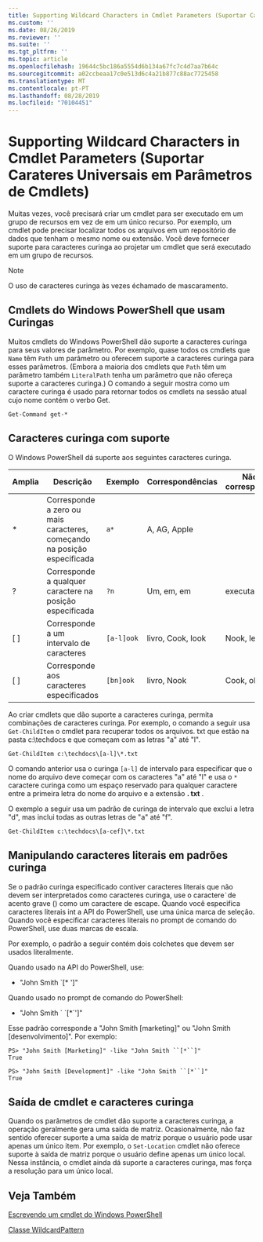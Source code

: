 ```yaml
---
title: Supporting Wildcard Characters in Cmdlet Parameters (Suportar Carateres Universais em Parâmetros de Cmdlets)
ms.custom: ''
ms.date: 08/26/2019
ms.reviewer: ''
ms.suite: ''
ms.tgt_pltfrm: ''
ms.topic: article
ms.openlocfilehash: 19644c5bc186a5554d6b134a67fc7c4d7aa7b64c
ms.sourcegitcommit: a02ccbeaa17c0e513d6c4a21b877c88ac7725458
ms.translationtype: MT
ms.contentlocale: pt-PT
ms.lasthandoff: 08/28/2019
ms.locfileid: "70104451"
---
```

# <a name="supporting-wildcard-characters-in-cmdlet-parameters"></a>Supporting Wildcard Characters in Cmdlet Parameters (Suportar Carateres Universais em Parâmetros de Cmdlets)

Muitas vezes, você precisará criar um cmdlet para ser executado em um grupo de recursos em vez de em um único recurso. Por exemplo, um cmdlet pode precisar localizar todos os arquivos em um repositório de dados que tenham o mesmo nome ou extensão. Você deve fornecer suporte para caracteres curinga ao projetar um cmdlet que será executado em um grupo de recursos.

> [!NOTE]
> O uso de caracteres curinga às vezes échamado de mascaramento.

## <a name="windows-powershell-cmdlets-that-use-wildcards"></a>Cmdlets do Windows PowerShell que usam Curingas

 Muitos cmdlets do Windows PowerShell dão suporte a caracteres curinga para seus valores de parâmetro. Por exemplo, quase todos os cmdlets que `Name` têm `Path` um parâmetro ou oferecem suporte a caracteres curinga para esses parâmetros. (Embora a maioria dos cmdlets que `Path` têm um parâmetro também `LiteralPath` tenha um parâmetro que não ofereça suporte a caracteres curinga.) O comando a seguir mostra como um caractere curinga é usado para retornar todos os cmdlets na sessão atual cujo nome contém o verbo Get.

 `Get-Command get-*`

## <a name="supported-wildcard-characters"></a>Caracteres curinga com suporte

O Windows PowerShell dá suporte aos seguintes caracteres curinga.

| Amplia |                             Descrição                             |  Exemplo   |     Correspondências      | Não corresponde |
| -------- | ------------------------------------------------------------------- | ---------- | ---------------- | -------------- |
| *        | Corresponde a zero ou mais caracteres, começando na posição especificada | `a*`       | A, AG, Apple     |                |
| ?        | Corresponde a qualquer caractere na posição especificada                     | `?n`       | Um, em, em       | executa            |
| [ ]      | Corresponde a um intervalo de caracteres                                       | `[a-l]ook` | livro, Cook, look | Nook, levou     |
| [ ]      | Corresponde aos caracteres especificados                                    | `[bn]ook`  | livro, Nook       | Cook, olhe     |

Ao criar cmdlets que dão suporte a caracteres curinga, permita combinações de caracteres curinga. Por exemplo, o comando a seguir usa `Get-ChildItem` o cmdlet para recuperar todos os arquivos. txt que estão na pasta c:\techdocs e que começam com as letras "a" até "l".

`Get-ChildItem c:\techdocs\[a-l]\*.txt`

O comando anterior usa o curinga `[a-l]` de intervalo para especificar que o nome do arquivo deve começar com os caracteres "a" até "l" e usa o `*` caractere curinga como um espaço reservado para qualquer caractere entre a primeira letra do nome do arquivo e a extensão **. txt** .

O exemplo a seguir usa um padrão de curinga de intervalo que exclui a letra "d", mas inclui todas as outras letras de "a" até "f".

`Get-ChildItem c:\techdocs\[a-cef]\*.txt`

## <a name="handling-literal-characters-in-wildcard-patterns"></a>Manipulando caracteres literais em padrões curinga

Se o padrão curinga especificado contiver caracteres literais que não devem ser interpretados como caracteres curinga, use o caractere`` ` ``de acento grave () como um caractere de escape. Quando você especifica caracteres literais int a API do PowerShell, use uma única marca de seleção. Quando você especificar caracteres literais no prompt de comando do PowerShell, use duas marcas de escala.

Por exemplo, o padrão a seguir contém dois colchetes que devem ser usados literalmente.

Quando usado na API do PowerShell, use:

- "John Smith \`[* ']"

Quando usado no prompt de comando do PowerShell:

- "John Smith \` \`[*\`']"

Esse padrão corresponde a "John Smith [marketing]" ou "John Smith [desenvolvimento]". Por exemplo:

```
PS> "John Smith [Marketing]" -like "John Smith ``[*``]"
True

PS> "John Smith [Development]" -like "John Smith ``[*``]"
True
```

## <a name="cmdlet-output-and-wildcard-characters"></a>Saída de cmdlet e caracteres curinga

Quando os parâmetros de cmdlet dão suporte a caracteres curinga, a operação geralmente gera uma saída de matriz.
Ocasionalmente, não faz sentido oferecer suporte a uma saída de matriz porque o usuário pode usar apenas um único item. Por exemplo, o `Set-Location` cmdlet não oferece suporte à saída de matriz porque o usuário define apenas um único local. Nessa instância, o cmdlet ainda dá suporte a caracteres curinga, mas força a resolução para um único local.

## <a name="see-also"></a>Veja Também

[Escrevendo um cmdlet do Windows PowerShell](./writing-a-windows-powershell-cmdlet.md)

[Classe WildcardPattern](/dotnet/api/system.management.automation.wildcardpattern)
